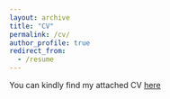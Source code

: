 ```yaml
---
layout: archive
title: "CV"
permalink: /cv/
author_profile: true
redirect_from:
  - /resume
---
```


You can kindly find my attached CV [here]("https://arstanley.github.io/files/spring_2020.pdf")